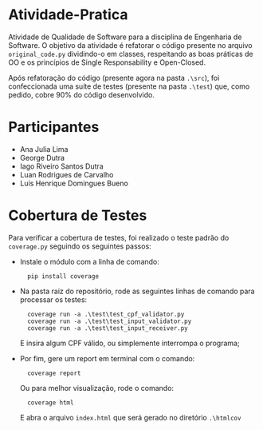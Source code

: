 # Atividade-Pratica
 Atividade de Qualidade de Software para a disciplina de Engenharia de Software. O objetivo da atividade é refatorar o código presente no arquivo `original_code.py` dividindo-o em classes, respeitando as boas práticas de OO e os princípios de Single Responsability e Open-Closed.

 Após refatoração do código (presente agora na pasta `.\src`), foi confeccionada uma suíte de testes (presente na pasta `.\test`) que, como pedido, cobre 90% do código desenvolvido.

# Participantes
- Ana Julia Lima
- George Dutra
- Iago Riveiro Santos Dutra
- Luan Rodrigues de Carvalho
- Luís Henrique Domingues Bueno

# Cobertura de Testes

Para verificar a cobertura de testes, foi realizado o teste padrão do `coverage.py` seguindo os seguintes passos:
- Instale o módulo com a linha de comando:

        pip install coverage

- Na pasta raiz do repositório, rode as seguintes linhas de comando para processar os testes:

        coverage run -a .\test\test_cpf_validator.py
        coverage run -a .\test\test_input_validator.py
        coverage run -a .\test\test_input_receiver.py

    E insira algum CPF válido, ou simplemente interrompa o programa;

- Por fim, gere um report em terminal com o comando:

        coverage report

    Ou para melhor visualização, rode o comando:

        coverage html

    E abra o arquivo `index.html` que será gerado no diretório `.\htmlcov`